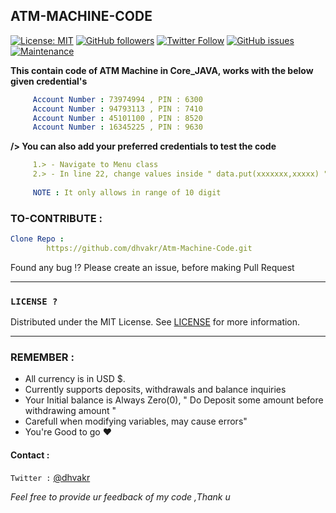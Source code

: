 ## ATM-MACHINE-CODE
[![License: MIT](https://img.shields.io/badge/License-MIT-yellow.svg)](https://github.com/dhvakr/Atm-Machine-Code/blob/main/LICENSE)
[![GitHub followers](https://img.shields.io/github/followers/dhvakr.svg?label=Follow&style=social)](https://github.com/dhvakr?tab=followers)
[![Twitter Follow](https://img.shields.io/twitter/follow/dhvakr.svg?label=Twitter&style=social)](https://twitter.com/dhvakr)
[![GitHub issues](https://img.shields.io/github/issues/dhvakr/Atm-Machine-Code)](https://github.com/dhvakr/Atm-Machine-Code/issues)
[![Maintenance](https://img.shields.io/badge/Maintained%3F-yes-green.svg)](https://GitHub.com/Naereen/StrapDown.js/graphs/commit-activity)



**This contain code of ATM Machine in Core_JAVA, works with the below given credential's** 

```yaml
     Account Number : 73974994 , PIN : 6300
     Account Number : 94793113 , PIN : 7410
     Account Number : 45101100 , PIN : 8520
     Account Number : 16345225 , PIN : 9630
```
**/> You can also add your preferred credentials to test the code**
``` yaml   
     1.> - Navigate to Menu class 
     2.> - In line 22, change values inside " data.put(xxxxxxx,xxxxx) " or create one new entry ~ as you wish
        
     NOTE : It only allows in range of 10 digit
```

### TO-CONTRIBUTE :

```yaml
Clone Repo :
        https://github.com/dhvakr/Atm-Machine-Code.git
```  
Found any bug !? Please create an issue, before making Pull Request 

---
### `LICENSE ? ` 

Distributed under the MIT License. See [LICENSE](https://github.com/dhvakr/Atm-Machine-Code/blob/main/LICENSE) for more information.


---
### REMEMBER :
*  All currency is in USD $.
*  Currently supports deposits, withdrawals and balance inquiries
*  Your Initial balance is Always Zero(0), " Do Deposit some amount    before withdrawing amount "
*  Carefull when modifying variables, may cause errors"
*  You're Good to go ♥


#### Contact :

`Twitter :` [@dhvakr](https://twitter.com/dhvakr)

*Feel free to provide ur feedback of my code ,Thank u*